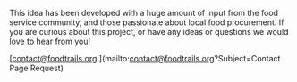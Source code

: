 This idea has been developed with a huge amount of input from the food service community, and those passionate about local food procurement. If you are curious about this project, or have any ideas or questions we would love to hear from you!

[contact@foodtrails.org.](mailto:contact@foodtrails.org?Subject=Contact Page Request)
